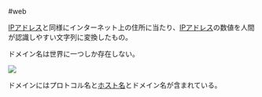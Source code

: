 #web 

[IPアドレス](IPアドレス.md)と同様にインターネット上の住所に当たり、[IPアドレス](IPアドレス.md)の数値を人間が認識しやすい文字列に変換したもの。

ドメイン名は世界に一つしか存在しない。

![](ドメイン.png)

ドメインにはプロトコル名と[ホスト名](ホスト名.md)とドメイン名が含まれている。